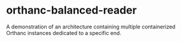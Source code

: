 # orthanc-balanced-reader
A demonstration of an architecture containing multiple containerized Orthanc instances dedicated to a specific end.
